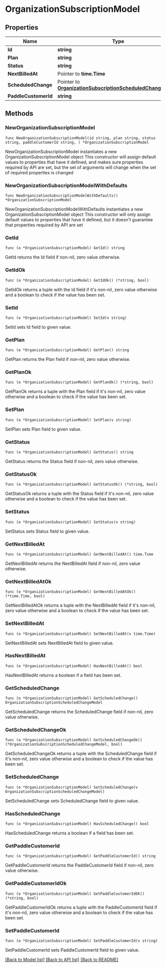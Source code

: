 # OrganizationSubscriptionModel

## Properties

Name | Type | Description | Notes
------------ | ------------- | ------------- | -------------
**Id** | **string** |  | 
**Plan** | **string** |  | 
**Status** | **string** |  | 
**NextBilledAt** | Pointer to **time.Time** |  | [optional] 
**ScheduledChange** | Pointer to [**OrganizationSubscriptionScheduledChangeModel**](OrganizationSubscriptionScheduledChangeModel.md) |  | [optional] 
**PaddleCustomerId** | **string** |  | 

## Methods

### NewOrganizationSubscriptionModel

`func NewOrganizationSubscriptionModel(id string, plan string, status string, paddleCustomerId string, ) *OrganizationSubscriptionModel`

NewOrganizationSubscriptionModel instantiates a new OrganizationSubscriptionModel object
This constructor will assign default values to properties that have it defined,
and makes sure properties required by API are set, but the set of arguments
will change when the set of required properties is changed

### NewOrganizationSubscriptionModelWithDefaults

`func NewOrganizationSubscriptionModelWithDefaults() *OrganizationSubscriptionModel`

NewOrganizationSubscriptionModelWithDefaults instantiates a new OrganizationSubscriptionModel object
This constructor will only assign default values to properties that have it defined,
but it doesn't guarantee that properties required by API are set

### GetId

`func (o *OrganizationSubscriptionModel) GetId() string`

GetId returns the Id field if non-nil, zero value otherwise.

### GetIdOk

`func (o *OrganizationSubscriptionModel) GetIdOk() (*string, bool)`

GetIdOk returns a tuple with the Id field if it's non-nil, zero value otherwise
and a boolean to check if the value has been set.

### SetId

`func (o *OrganizationSubscriptionModel) SetId(v string)`

SetId sets Id field to given value.


### GetPlan

`func (o *OrganizationSubscriptionModel) GetPlan() string`

GetPlan returns the Plan field if non-nil, zero value otherwise.

### GetPlanOk

`func (o *OrganizationSubscriptionModel) GetPlanOk() (*string, bool)`

GetPlanOk returns a tuple with the Plan field if it's non-nil, zero value otherwise
and a boolean to check if the value has been set.

### SetPlan

`func (o *OrganizationSubscriptionModel) SetPlan(v string)`

SetPlan sets Plan field to given value.


### GetStatus

`func (o *OrganizationSubscriptionModel) GetStatus() string`

GetStatus returns the Status field if non-nil, zero value otherwise.

### GetStatusOk

`func (o *OrganizationSubscriptionModel) GetStatusOk() (*string, bool)`

GetStatusOk returns a tuple with the Status field if it's non-nil, zero value otherwise
and a boolean to check if the value has been set.

### SetStatus

`func (o *OrganizationSubscriptionModel) SetStatus(v string)`

SetStatus sets Status field to given value.


### GetNextBilledAt

`func (o *OrganizationSubscriptionModel) GetNextBilledAt() time.Time`

GetNextBilledAt returns the NextBilledAt field if non-nil, zero value otherwise.

### GetNextBilledAtOk

`func (o *OrganizationSubscriptionModel) GetNextBilledAtOk() (*time.Time, bool)`

GetNextBilledAtOk returns a tuple with the NextBilledAt field if it's non-nil, zero value otherwise
and a boolean to check if the value has been set.

### SetNextBilledAt

`func (o *OrganizationSubscriptionModel) SetNextBilledAt(v time.Time)`

SetNextBilledAt sets NextBilledAt field to given value.

### HasNextBilledAt

`func (o *OrganizationSubscriptionModel) HasNextBilledAt() bool`

HasNextBilledAt returns a boolean if a field has been set.

### GetScheduledChange

`func (o *OrganizationSubscriptionModel) GetScheduledChange() OrganizationSubscriptionScheduledChangeModel`

GetScheduledChange returns the ScheduledChange field if non-nil, zero value otherwise.

### GetScheduledChangeOk

`func (o *OrganizationSubscriptionModel) GetScheduledChangeOk() (*OrganizationSubscriptionScheduledChangeModel, bool)`

GetScheduledChangeOk returns a tuple with the ScheduledChange field if it's non-nil, zero value otherwise
and a boolean to check if the value has been set.

### SetScheduledChange

`func (o *OrganizationSubscriptionModel) SetScheduledChange(v OrganizationSubscriptionScheduledChangeModel)`

SetScheduledChange sets ScheduledChange field to given value.

### HasScheduledChange

`func (o *OrganizationSubscriptionModel) HasScheduledChange() bool`

HasScheduledChange returns a boolean if a field has been set.

### GetPaddleCustomerId

`func (o *OrganizationSubscriptionModel) GetPaddleCustomerId() string`

GetPaddleCustomerId returns the PaddleCustomerId field if non-nil, zero value otherwise.

### GetPaddleCustomerIdOk

`func (o *OrganizationSubscriptionModel) GetPaddleCustomerIdOk() (*string, bool)`

GetPaddleCustomerIdOk returns a tuple with the PaddleCustomerId field if it's non-nil, zero value otherwise
and a boolean to check if the value has been set.

### SetPaddleCustomerId

`func (o *OrganizationSubscriptionModel) SetPaddleCustomerId(v string)`

SetPaddleCustomerId sets PaddleCustomerId field to given value.



[[Back to Model list]](../README.md#documentation-for-models) [[Back to API list]](../README.md#documentation-for-api-endpoints) [[Back to README]](../README.md)



